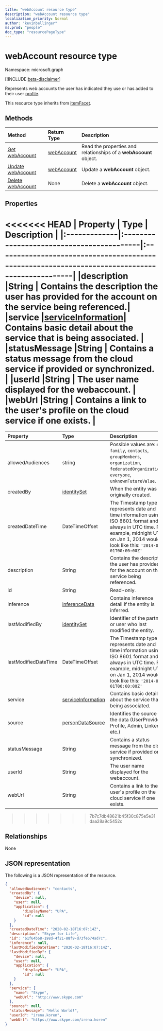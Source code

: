```yaml
---
title: "webAccount resource type"
description: "webAccount resource type"
localization_priority: Normal
author: "kevinbellinger"
ms.prod: "people"
doc_type: "resourcePageType"
---
```


# webAccount resource type

Namespace: microsoft.graph

[!INCLUDE [beta-disclaimer](../../includes/beta-disclaimer.md)]

Represents web accounts the user has indicated they use or has added to their user [profile](profile.md).

This resource type inherits from [itemFacet](itemfacet.md).

## Methods

| Method                                                | Return Type                 | Description                                                       |
|:------------------------------------------------------|:----------------------------|:------------------------------------------------------------------|
| [Get webAccount](../api/webaccount-get.md)            | [webAccount](webaccount.md) | Read the properties and relationships of a **webAccount** object. |
| [Update webAccount](../api/webaccount-update.md)      | [webAccount](webaccount.md) | Update a **webAccount** object.                                   |
| [Delete webAccount](../api/webaccount-delete.md)      | None                        | Delete a **webAccount** object.                                   |

## Properties

<<<<<<< HEAD
| Property     | Type                                      | Description                                                                                    |
|:-------------|:------------------------------------------|:-----------------------------------------------------------------------------------------------|
|description   |String                                     | Contains the description the user has provided for the account on the service being referenced.|
|service       |[serviceInformation](serviceinformation.md)| Contains basic detail about the service that is being associated.                              |
|statusMessage |String                                     | Contains a status message from the cloud service if provided or synchronized.                  |
|userId        |String                                     | The user name  displayed for the webaccount.                                                   |
|webUrl        |String                                     | Contains a link to the user's profile on the cloud service if one exists.                      |
=======
| Property             | Type                                      | Description                                                                                                                                                                                     |
|:---------------------|:------------------------------------------|:------------------------------------------------------------------------------------------------------------------------------------------------------------------------------------------------|
|allowedAudiences      |string                                     | Possible values are: `me`, `family`, `contacts`, `groupMembers`, `organization`, `federatedOrganizations`, `everyone`, `unknownFutureValue`.                                                    |
|createdBy             |[identitySet](identityset.md)              | When the entity was originally created.                                                                                                                                                         |
|createdDateTime       |DateTimeOffset                             |The Timestamp type represents date and time information using ISO 8601 format and is always in UTC time. For example, midnight UTC on Jan 1, 2014 would look like this: `'2014-01-01T00:00:00Z'` |
|description           |String                                     | Contains the description the user has provided for the account on the service being referenced.                                                                                                 |
|id                    |String                                     | Read-only.                                                                                                                                                                                      | 
|inference             |[inferenceData](inferencedata.md)          | Contains inference detail if the entity is inferred.                                                                                                                                            |
|lastModifiedBy        |[identitySet](identityset.md)              | Identifier of the partner or user who last modified the entity.                                                                                                                                 |
|lastModifiedDateTime  |DateTimeOffset                             | The Timestamp type represents date and time information using ISO 8601 format and is always in UTC time. For example, midnight UTC on Jan 1, 2014 would look like this: `'2014-01-01T00:00:00Z'`|
|service               |[serviceInformation](serviceinformation.md)| Contains basic detail about the service that is being associated.                                                                                                                               |
|source                |[personDataSource](persondataource.md)     |Identifies the source of the data (UserProvided, Profile, Admin, LinkedIn etc.)                                                                                                                  |
|statusMessage         |String                                     | Contains a status message from the cloud service if provided or synchronized.                                                                                                                   |
|userId                |String                                     | The user name  displayed for the webaccount.                                                                                                                                                    |
|webUrl                |String                                     | Contains a link to the user's profile on the cloud service if one exists.                                                                                                                       |
>>>>>>> 7b7c7db48621b45f30c875e5e31daa28a9c5452c

## Relationships

None 

## JSON representation

The following is a JSON representation of the resource.

<!-- {
  "blockType": "resource",
  "optionalProperties": [

  ],
  "@odata.type": "microsoft.graph.webAccount",
  "baseType": "microsoft.graph.itemfacet",
  "keyProperty": "id"
}-->

```json
{
  "allowedAudiences": "contacts",
  "createdBy": {
    "device": null,
    "user": null,
    "application": {
        "displayName": "UPA",
        "id": null
    }
  },
  "createdDateTime": "2020-02-18T16:07:14Z",
  "description": "Skype for Life",
  "id": "61f64b68-198d-4f21-88f9-d73fe674ad7c",
  "inference": null,
  "lastModifiedDateTime": "2020-02-18T16:07:14Z",
  "lastModifiedBy": {
    "device": null,
    "user": null,
    "application": {
        "displayName": "UPA",
        "id": null
    }
  },
  "service": {
    "name": "Skype",
    "webUrl": "http://www.skype.com"
  },
  "source": null,
  "statusMessage": "Hello World!",
  "userId": "irena.koren",
  "webUrl": "https://www.skype.com/irena.koren"
}
```

<!-- uuid: 16cd6b66-4b1a-43a1-adaf-3a886856ed98
2019-02-04 14:57:30 UTC -->
<!-- {
  "type": "#page.annotation",
  "description": "webAccount resource",
  "keywords": "",
  "section": "documentation",
  "tocPath": ""
}-->

